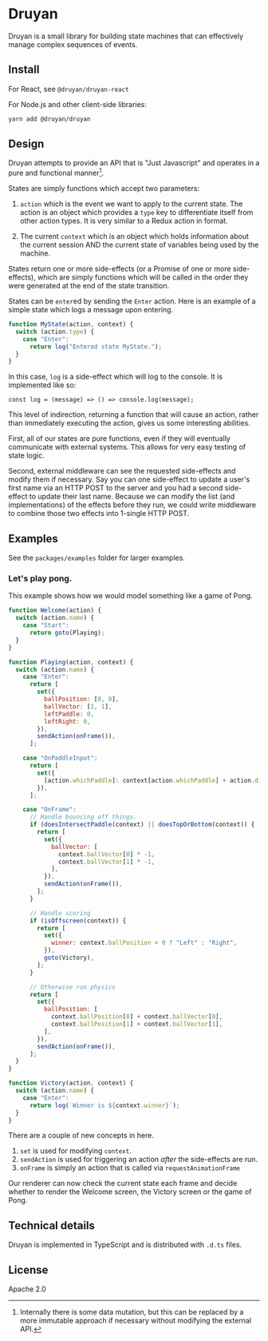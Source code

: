 # Druyan

Druyan is a small library for building state machines that can effectively manage complex sequences of events.

## Install

For React, see `@druyan/druyan-react`

For Node.js and other client-side libraries:

```bash
yarn add @druyan/druyan
```

## Design

Druyan attempts to provide an API that is "Just Javascript" and operates in a pure and functional manner[^1].

States are simply functions which accept two parameters:

1. `action` which is the event we want to apply to the current state. The action is an object which provides a `type` key to differentiate itself from other action types. It is very similar to a Redux action in format.

2. The current `context` which is an object which holds information about the current session AND the current state of variables being used by the machine.

States return one or more side-effects (or a Promise of one or more side-effects), which are simply functions which will be called in the order they were generated at the end of the state transition.

States can be `enter`ed by sending the `Enter` action. Here is an example of a simple state which logs a message upon entering.

```javascript
function MyState(action, context) {
  switch (action.type) {
    case "Enter":
      return log("Entered state MyState.");
  }
}
```

In this case, `log` is a side-effect which will log to the console. It is implemented like so:

```
const log = (message) => () => console.log(message);
```

This level of indirection, returning a function that will cause an action, rather than immediately executing the action, gives us some interesting abilities.

First, all of our states are pure functions, even if they will eventually communicate with external systems. This allows for very easy testing of state logic.

Second, external middleware can see the requested side-effects and modify them if necessary. Say you can one side-effect to update a user's first name via an HTTP POST to the server and you had a second side-effect to update their last name. Because we can modify the list (and implementations) of the effects before they run, we could write middleware to combine those two effects into 1-single HTTP POST.

## Examples

See the `packages/examples` folder for larger examples.

### Let's play pong.

This example shows how we would model something like a game of Pong.

```javascript
function Welcome(action) {
  switch (action.name) {
    case "Start":
      return goto(Playing);
  }
}

function Playing(action, context) {
  switch (action.name) {
    case "Enter":
      return [
        set({
          ballPosition: [0, 0],
          ballVector: [1, 1],
          leftPaddle: 0,
          leftRight: 0,
        }),
        sendAction(onFrame()),
      ];

    case "OnPaddleInput":
      return [
        set({
          [action.whichPaddle]: context[action.whichPaddle] + action.direction,
        }),
      ];

    case "OnFrame":
      // Handle bouncing off things.
      if (doesIntersectPaddle(context) || doesTopOrBottom(context)) {
        return [
          set({
            ballVector: [
              context.ballVector[0] * -1,
              context.ballVector[1] * -1,
            ],
          }),
          sendAction(onFrame()),
        ];
      }

      // Handle scoring
      if (isOffscreen(context)) {
        return [
          set({
            winner: context.ballPosition < 0 ? "Left" : "Right",
          }),
          goto(Victory),
        ];
      }

      // Otherwise run physics
      return [
        set({
          ballPosition: [
            context.ballPosition[0] + context.ballVector[0],
            context.ballPosition[1] + context.ballVector[1],
          ],
        }),
        sendAction(onFrame()),
      ];
  }
}

function Victory(action, context) {
  switch (action.name) {
    case "Enter":
      return log(`Winner is ${context.winner}`);
  }
}
```

There are a couple of new concepts in here.

1. `set` is used for modifying `context`.
2. `sendAction` is used for triggering an action _after_ the side-effects are run.
3. `onFrame` is simply an action that is called via `requestAnimationFrame`

Our renderer can now check the current state each frame and decide whether to render the Welcome screen, the Victory screen or the game of Pong.

## Technical details

Druyan is implemented in TypeScript and is distributed with `.d.ts` files.

## License

Apache 2.0

[^1]: Internally there is some data mutation, but this can be replaced by a more immutable approach if necessary without modifying the external API.

